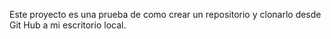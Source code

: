 Este proyecto es una prueba de como crear un repositorio y clonarlo desde Git Hub a mi escritorio local.
